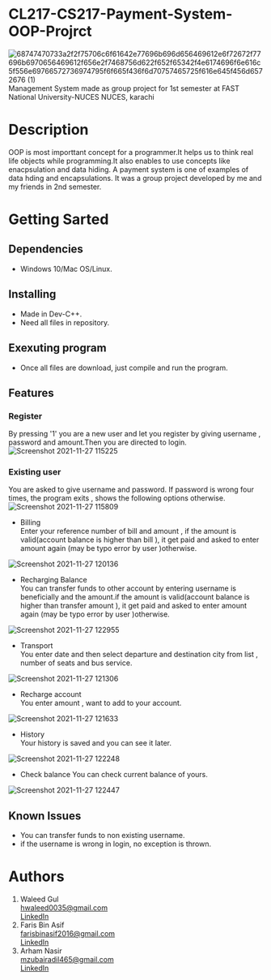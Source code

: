 # CL217-CS217-Payment-System-OOP-Projrct
![68747470733a2f2f75706c6f61642e77696b696d656469612e6f72672f77696b6970656469612f656e2f7468756d622f652f65342f4e6174696f6e616c5f556e69766572736974795f6f665f436f6d70757465725f616e645f456d6572676 (1)](https://user-images.githubusercontent.com/84980384/142883094-f0749c11-8373-4c7a-9e07-b94648ab14b5.png)\
                 Management System made as group project for 1st semester at FAST National University-NUCES NUCES, karachi
# Description
OOP is most importtant concept for a programmer.It helps us to think  real life objects while programming.It also  enables to use concepts like enacpsulation and data hiding. A payment system is one of examples of data hding and encapsulations. It was a group project developed by me and my friends in 2nd semester. 

# Getting Sarted
## Dependencies ##
* Windows 10/Mac OS/Linux.

## Installing ##
* Made in Dev-C++.
* Need all files in repository.
## Exexuting program ##
* Once all files are download, just compile and run the program.
## Features ##
### Register ###
By pressing '1' you are a new user and let you register by giving username , password and amount.Then you are directed to login.
![Screenshot 2021-11-27 115225](https://user-images.githubusercontent.com/84980384/143671468-216c8678-4458-4f4c-925c-d0af6f1f60d5.png)
### Existing user ###
You are asked to give username and password. If password is wrong four times, the program exits , shows the following options otherwise.
![Screenshot 2021-11-27 115809](https://user-images.githubusercontent.com/84980384/143671592-a8c257fc-89a3-4832-acb1-7c1e0a7eb4a7.png)

* Billing\
 Enter your reference number of bill and amount , if the amount is valid(account balance is higher than bill ), it get paid and asked to enter amount again (may be typo error by user )otherwise.

![Screenshot 2021-11-27 120136](https://user-images.githubusercontent.com/84980384/143671709-4cab1d09-be29-41d0-ad02-3bbfb1a5996a.png)

* Recharging Balance\
You can transfer funds to other account by entering username is beneficially and the amount.if the amount is valid(account balance is higher than transfer amount ), it get paid and asked to enter amount again (may be typo error by user )otherwise.

![Screenshot 2021-11-27 122955](https://user-images.githubusercontent.com/84980384/143672575-83e0d573-b530-414d-aedb-06d61d05a768.png)
* Transport\
You enter date and then select departure and destination city from list , number of seats and bus service.

![Screenshot 2021-11-27 121306](https://user-images.githubusercontent.com/84980384/143672103-8a6ce735-f965-40ad-af6a-892e4220bfe8.png)
* Recharge account\
You enter amount , want to add to your account.

![Screenshot 2021-11-27 121633](https://user-images.githubusercontent.com/84980384/143672229-b9f26263-5f92-4b04-94f9-394814dadc54.png)
* History\
Your history is saved and you can see it later.

![Screenshot 2021-11-27 122248](https://user-images.githubusercontent.com/84980384/143672374-883bebd5-6cd6-4437-a6ff-8632f664b046.png)

* Check balance
You can check current balance of yours.

![Screenshot 2021-11-27 122447](https://user-images.githubusercontent.com/84980384/143672433-a8651c77-363f-4c35-aeac-765a5460decc.png)
## Known Issues ##
* You can transfer funds to non existing username.
* if the username is wrong in login, no exception is thrown.
# Authors
1. ​Waleed Gul<br> 
 ​hwaleed0035@gmail.com<br> 
 ​[​LinkedIn​](https://www.linkedin.com/in/waleedgul92/)
2. Faris Bin Asif\
   farisbinasif2016@gmail.com\
   [​LinkedIn​](https://www.linkedin.com/in/faris-asif-523396199//)
3. Arham Nasir\
   mzubairadil465@gmail.com\
   [​LinkedIn​](https://www.linkedin.com/in/arham-nasir-365137217//)

